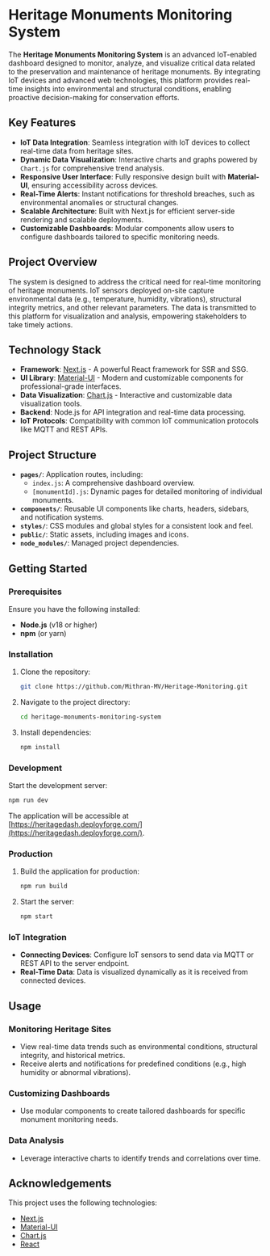 
# Heritage Monuments Monitoring System

The **Heritage Monuments Monitoring System** is an advanced IoT-enabled dashboard designed to monitor, analyze, and visualize critical data related to the preservation and maintenance of heritage monuments. By integrating IoT devices and advanced web technologies, this platform provides real-time insights into environmental and structural conditions, enabling proactive decision-making for conservation efforts.

## Key Features

- **IoT Data Integration**: Seamless integration with IoT devices to collect real-time data from heritage sites.
- **Dynamic Data Visualization**: Interactive charts and graphs powered by `Chart.js` for comprehensive trend analysis.
- **Responsive User Interface**: Fully responsive design built with **Material-UI**, ensuring accessibility across devices.
- **Real-Time Alerts**: Instant notifications for threshold breaches, such as environmental anomalies or structural changes.
- **Scalable Architecture**: Built with Next.js for efficient server-side rendering and scalable deployments.
- **Customizable Dashboards**: Modular components allow users to configure dashboards tailored to specific monitoring needs.

## Project Overview

The system is designed to address the critical need for real-time monitoring of heritage monuments. IoT sensors deployed on-site capture environmental data (e.g., temperature, humidity, vibrations), structural integrity metrics, and other relevant parameters. The data is transmitted to this platform for visualization and analysis, empowering stakeholders to take timely actions.

## Technology Stack

- **Framework**: [Next.js](https://nextjs.org/) - A powerful React framework for SSR and SSG.
- **UI Library**: [Material-UI](https://mui.com/) - Modern and customizable components for professional-grade interfaces.
- **Data Visualization**: [Chart.js](https://www.chartjs.org/) - Interactive and customizable data visualization tools.
- **Backend**: Node.js for API integration and real-time data processing.
- **IoT Protocols**: Compatibility with common IoT communication protocols like MQTT and REST APIs.

## Project Structure

- **`pages/`**: Application routes, including:
  - `index.js`: A comprehensive dashboard overview.
  - `[monumentId].js`: Dynamic pages for detailed monitoring of individual monuments.
- **`components/`**: Reusable UI components like charts, headers, sidebars, and notification systems.
- **`styles/`**: CSS modules and global styles for a consistent look and feel.
- **`public/`**: Static assets, including images and icons.
- **`node_modules/`**: Managed project dependencies.

## Getting Started

### Prerequisites

Ensure you have the following installed:

- **Node.js** (v18 or higher)
- **npm** (or yarn)

### Installation

1. Clone the repository:
   ```bash
   git clone https://github.com/Mithran-MV/Heritage-Monitoring.git
   ```
2. Navigate to the project directory:
   ```bash
   cd heritage-monuments-monitoring-system
   ```
3. Install dependencies:
   ```bash
   npm install
   ```

### Development

Start the development server:
```bash
npm run dev
```
The application will be accessible at [https://heritagedash.deployforge.com/](https://heritagedash.deployforge.com/).

### Production

1. Build the application for production:
   ```bash
   npm run build
   ```
2. Start the server:
   ```bash
   npm start
   ```

### IoT Integration

- **Connecting Devices**: Configure IoT sensors to send data via MQTT or REST API to the server endpoint.
- **Real-Time Data**: Data is visualized dynamically as it is received from connected devices.

## Usage

### Monitoring Heritage Sites
- View real-time data trends such as environmental conditions, structural integrity, and historical metrics.
- Receive alerts and notifications for predefined conditions (e.g., high humidity or abnormal vibrations).

### Customizing Dashboards
- Use modular components to create tailored dashboards for specific monument monitoring needs.

### Data Analysis
- Leverage interactive charts to identify trends and correlations over time.


## Acknowledgements

This project uses the following technologies:
- [Next.js](https://nextjs.org/)
- [Material-UI](https://mui.com/)
- [Chart.js](https://www.chartjs.org/)
- [React](https://reactjs.org/)

